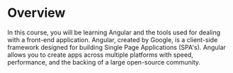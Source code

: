 # Overview

In this course, you will be learning Angular and the tools used for dealing with a front-end application. Angular, created by Google, is a client-side framework designed for building Single Page Applications (SPA's). Angular allows you to create apps across multiple platforms with speed, performance, and the backing of a large open-source community.
